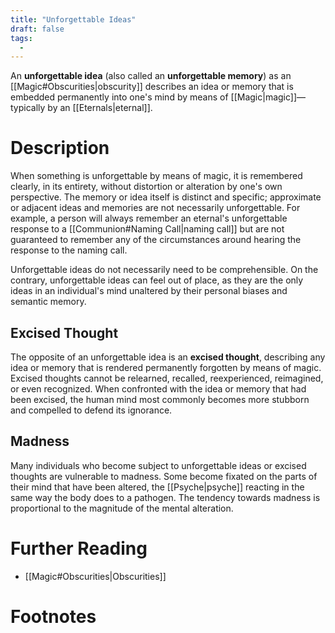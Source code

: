 ```yaml
---
title: "Unforgettable Ideas"
draft: false
tags:
  - 
---
```


An **unforgettable idea** (also called an **unforgettable memory**) as an [[Magic#Obscurities|obscurity]] describes an idea or memory that is embedded permanently into one's mind by means of [[Magic|magic]]—typically by an [[Eternals|eternal]]. 

# Description
When something is unforgettable by means of magic, it is remembered clearly, in its entirety, without distortion or alteration by one's own perspective. The memory or idea itself is distinct and specific; approximate or adjacent ideas and memories are not necessarily unforgettable. For example, a person will always remember an eternal's unforgettable response to a [[Communion#Naming Call|naming call]] but are not guaranteed to remember any of the circumstances around hearing the response to the naming call.

Unforgettable ideas do not necessarily need to be comprehensible. On the contrary, unforgettable ideas can feel out of place, as they are the only ideas in an individual's mind unaltered by their personal biases and semantic memory.

## Excised Thought
The opposite of an unforgettable idea is an **excised thought**, describing any idea or memory that is rendered permanently forgotten by means of magic. Excised thoughts cannot be relearned, recalled, reexperienced, reimagined, or even recognized. When confronted with the idea or memory that had been excised, the human mind most commonly becomes more stubborn and compelled to defend its ignorance. 

## Madness
Many individuals who become subject to unforgettable ideas or excised thoughts are vulnerable to madness. Some become fixated on the parts of their mind that have been altered, the [[Psyche|psyche]] reacting in the same way the body does to a pathogen. The tendency towards madness is proportional to the magnitude of the mental alteration.

# Further Reading
- [[Magic#Obscurities|Obscurities]]

# Footnotes
[^tag]:![[uyu.svg|12]] **[[OOU]]**: This is an example of an out-of-universe footnote using the 우유/house character. 